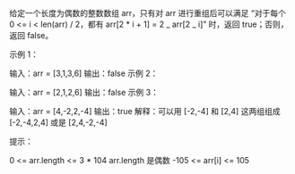 给定一个长度为偶数的整数数组 arr，只有对 arr 进行重组后可以满足 “对于每个 0 <= i < len(arr) / 2，都有 arr[2 * i + 1] = 2 _ arr[2 _ i]” 时，返回 true；否则，返回 false。

示例 1：

输入：arr = [3,1,3,6]
输出：false
示例 2：

输入：arr = [2,1,2,6]
输出：false
示例 3：

输入：arr = [4,-2,2,-4]
输出：true
解释：可以用 [-2,-4] 和 [2,4] 这两组组成 [-2,-4,2,4] 或是 [2,4,-2,-4]

提示：

0 <= arr.length <= 3 \* 104
arr.length 是偶数
-105 <= arr[i] <= 105
